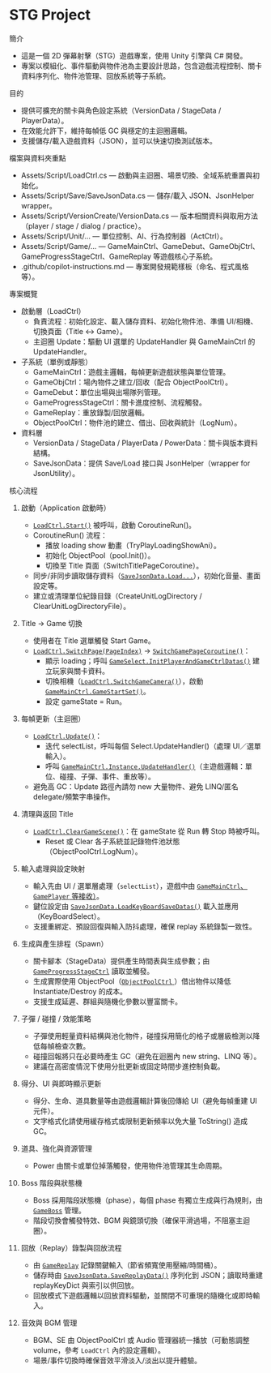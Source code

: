 # STG Project

簡介
- 這是一個 2D 彈幕射擊（STG）遊戲專案，使用 Unity 引擎與 C# 開發。  
- 專案以模組化、事件驅動與物件池為主要設計思路，包含遊戲流程控制、關卡資料序列化、物件池管理、回放系統等子系統。

目的
- 提供可擴充的關卡與角色設定系統（VersionData / StageData / PlayerData）。
- 在效能允許下，維持每幀低 GC 與穩定的主迴圈邏輯。
- 支援儲存/載入遊戲資料（JSON），並可以快速切換測試版本。

檔案與資料夾重點
- Assets/Script/LoadCtrl.cs — 啟動與主迴圈、場景切換、全域系統重置與初始化。
- Assets/Script/Save/SaveJsonData.cs — 儲存/載入 JSON、JsonHelper wrapper。
- Assets/Script/VersionCreate/VersionData.cs — 版本相關資料與取用方法（player / stage / dialog / practice）。
- Assets/Script/Unit/… — 單位控制、AI、行為控制器（ActCtrl）。
- Assets/Script/Game/… — GameMainCtrl、GameDebut、GameObjCtrl、GameProgressStageCtrl、GameReplay 等遊戲核心子系統。
- .github/copilot-instructions.md — 專案開發規範樣板（命名、程式風格等）。

專案概覽
- 啟動層（LoadCtrl）
  - 負責流程：初始化設定、載入儲存資料、初始化物件池、準備 UI/相機、切換頁面（Title ↔ Game）。
  - 主迴圈 Update：驅動 UI 選單的 UpdateHandler 與 GameMainCtrl 的 UpdateHandler。
- 子系統（單例或靜態）
  - GameMainCtrl：遊戲主邏輯，每幀更新遊戲狀態與單位管理。
  - GameObjCtrl：場內物件之建立/回收（配合 ObjectPoolCtrl）。
  - GameDebut：單位出場與出場隊列管理。
  - GameProgressStageCtrl：關卡進度控制、流程觸發。
  - GameReplay：重放錄製/回放邏輯。
  - ObjectPoolCtrl：物件池的建立、借出、回收與統計（LogNum）。
- 資料層
  - VersionData / StageData / PlayerData / PowerData：關卡與版本資料結構。
  - SaveJsonData：提供 Save/Load 接口與 JsonHelper（wrapper for JsonUtility）。

核心流程
1. 啟動（Application 啟動時）
   - [`LoadCtrl.Start()`](Assets/Script/LoadCtrl.cs) 被呼叫，啟動 CoroutineRun()。
   - CoroutineRun() 流程：
     - 播放 loading show 動畫（TryPlayLoadingShowAni）。
     - 初始化 ObjectPool（pool.Init()）。
     - 切換至 Title 頁面（SwitchTitlePageCoroutine）。
   - 同步/非同步讀取儲存資料（[`SaveJsonData.Load...`](Assets/Script/Save/SaveJsonData.cs)），初始化音量、畫面設定等。
   - 建立或清理單位紀錄目錄（CreateUnitLogDirectory / ClearUnitLogDirectoryFile）。

2. Title -> Game 切換
   - 使用者在 Title 選單觸發 Start Game。
   - [`LoadCtrl.SwitchPage(PageIndex)`](Assets/Script/LoadCtrl.cs) → [`SwitchGamePageCoroutine()`](Assets/Script/LoadCtrl.cs)：
     - 顯示 loading；呼叫 [`GameSelect.InitPlayerAndGameCtrlDatas()`](Assets/Script/Game/GameMainCtrl.cs) 建立玩家與關卡資料。
     - 切換相機（[`LoadCtrl.SwitchGameCamera()`](Assets/Script/LoadCtrl.cs)），啟動 [`GameMainCtrl.GameStartSet()`](Assets/Script/Game/GameMainCtrl.cs)。
     - 設定 gameState = Run。

3. 每幀更新（主迴圈）
   - [`LoadCtrl.Update()`](Assets/Script/LoadCtrl.cs)：
     - 迭代 selectList，呼叫每個 Select.UpdateHandler()（處理 UI／選單輸入）。
     - 呼叫 [`GameMainCtrl.Instance.UpdateHandler()`](Assets/Script/Game/GameMainCtrl.cs)（主遊戲邏輯：單位、碰撞、子彈、事件、重放等）。
   - 避免高 GC：Update 路徑內請勿 new 大量物件、避免 LINQ/匿名 delegate/頻繁字串操作。

4. 清理與返回 Title
   - [`LoadCtrl.ClearGameScene()`](Assets/Script/LoadCtrl.cs)：在 gameState 從 Run 轉 Stop 時被呼叫。
     - Reset 或 Clear 各子系統並記錄物件池狀態（ObjectPoolCtrl.LogNum）。

5. 輸入處理與設定映射
   - 輸入先由 UI / 選單層處理（`selectList`），遊戲中由 [`GameMainCtrl`、`GamePlayer` 等接收）](/Assets/Script/Game/GameMainCtrl.cs)。
   - 鍵位設定由 [`SaveJsonData.LoadKeyBoardSaveDatas()`](Assets/Script/Save/SaveJsonData.cs) 載入並應用（KeyBoardSelect）。
   - 支援重綁定、預設回復與輸入防抖處理，確保 replay 系統錄製一致性。

6. 生成與產生排程（Spawn）
   - 關卡腳本（StageData）提供產生時間表與生成參數；由 [`GameProgressStageCtrl`](/Assets/Script/Game/GameProgressStageCtrl.cs) 讀取並觸發。
   - 生成實際使用 ObjectPool（[`ObjectPoolCtrl` ](/Assets/Script/ObjectPoolCtrl.cs)）借出物件以降低 Instantiate/Destroy 的成本。
   - 支援生成延遲、群組與隨機化參數以豐富關卡。

7. 子彈 / 碰撞 / 效能策略
   - 子彈使用輕量資料結構與池化物件，碰撞採用簡化的格子或層級檢測以降低每幀檢查次數。
   - 碰撞回報將只在必要時產生 GC（避免在迴圈內 new string、LINQ 等）。
   - 建議在高密度情況下使用分批更新或固定時間步進控制負載。

8. 得分、UI 與即時顯示更新
   - 得分、生命、道具數量等由遊戲邏輯計算後回傳給 UI（避免每幀重建 UI 元件）。
   - 文字格式化請使用緩存格式或限制更新頻率以免大量 ToString() 造成 GC。

9. 道具、強化與資源管理
   - Power 由關卡或單位掉落觸發，使用物件池管理其生命周期。
   

10. Boss 階段與狀態機
    - Boss 採用階段狀態機（phase），每個 phase 有獨立生成與行為規則，由 [`GameBoss`](/Assets/Script/Game/GameBoss.cs) 管理。
    - 階段切換會觸發特效、BGM 與鏡頭切換（確保平滑過場，不阻塞主迴圈）。

11. 回放（Replay）錄製與回放流程
    - 由 [`GameReplay`](Assets/Script/Game/GameReplay.cs) 記錄關鍵輸入（節省頻寬使用壓縮/時間桶）。
    - 儲存時由 [`SaveJsonData.SaveReplayData()`](Assets/Script/Save/SaveJsonData.cs) 序列化到 JSON；讀取時重建 replayKeyDict 與索引以供回放。
    - 回放模式下遊戲邏輯以回放資料驅動，並關閉不可重現的隨機化或即時輸入。


12. 音效與 BGM 管理
    - BGM、SE 由 ObjectPoolCtrl 或 Audio 管理器統一播放（可動態調整 volume，參考 `LoadCtrl` 內的設定邏輯）。
    - 場景/事件切換時確保音效平滑淡入/淡出以提升體驗。